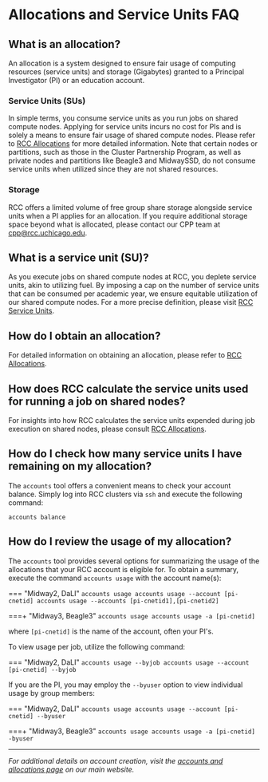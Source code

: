 # Allocations and Service Units FAQ

## What is an allocation?
An allocation is a system designed to ensure fair usage of computing resources (service units) and storage (Gigabytes) granted to a Principal Investigator (PI) or an education account.

### Service Units (SUs)
In simple terms, you consume service units as you run jobs on shared compute nodes. Applying for service units incurs no cost for PIs and is solely a means to ensure fair usage of shared compute nodes. Please refer to [RCC Allocations](https://rcc.uchicago.edu/accounts-allocations/allocation-service-units) for more detailed information. Note that certain nodes or partitions, such as those in the Cluster Partnership Program, as well as private nodes and partitions like Beagle3 and MidwaySSD, do not consume service units when utilized since they are not shared resources. 

### Storage
RCC offers a limited volume of free group share storage alongside service units when a PI applies for an allocation. If you require additional storage space beyond what is allocated, please contact our CPP team at cpp@rcc.uchicago.edu.

## What is a service unit (SU)?
As you execute jobs on shared compute nodes at RCC, you deplete service units, akin to utilizing fuel. By imposing a cap on the number of service units that can be consumed per academic year, we ensure equitable utilization of our shared compute nodes. For a more precise definition, please visit [RCC Service Units](https://rcc.uchicago.edu/accounts-allocations/user-guidelines).

## How do I obtain an allocation?
For detailed information on obtaining an allocation, please refer to [RCC Allocations](https://rcc.uchicago.edu/accounts-allocations/allocation-service-units).

## How does RCC calculate the service units used for running a job on shared nodes?
For insights into how RCC calculates the service units expended during job execution on shared nodes, please consult [RCC Allocations](https://rcc.uchicago.edu/accounts-allocations/calculations-service-units).

## How do I check how many service units I have remaining on my allocation?
The `accounts` tool offers a convenient means to check your account balance. Simply log into RCC clusters via `ssh` and execute the following command:

``` 
accounts balance  
```

## How do I review the usage of my allocation?
The `accounts` tool provides several options for summarizing the usage of the allocations that your RCC account is eligible for. To obtain a summary, execute the command `accounts usage` with the account name(s):


=== "Midway2, DaLI"
      ```
      accounts usage
      accounts usage --account [pi-cnetid]
      accounts usage --accounts [pi-cnetid1],[pi-cnetid2]
      ```
      
===+ "Midway3, Beagle3"
      ```
      accounts usage
      accounts usage -a [pi-cnetid]
      ```

where `[pi-cnetid]` is the name of the account, often your PI's.

To view usage per job, utilize the following command:

=== "Midway2, DaLI"
      ```
      accounts usage --byjob
      accounts usage --account [pi-cnetid] --byjob
      ```

If you are the PI, you may employ the `--byuser` option to view individual usage by group members:

=== "Midway2, DaLI"
      ```
      accounts usage
      accounts usage --account [pi-cnetid] --byuser
      ```

===+ "Midway3, Beagle3"
      ```
      accounts usage
      accounts usage -a [pi-cnetid] -byuser
      ```



---

*For additional details on account creation, visit the [accounts and allocations page](https://rcc.uchicago.edu/accounts-allocations) on our main website.*